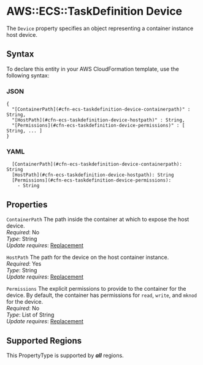 # AWS::ECS::TaskDefinition Device<a name="aws-properties-ecs-taskdefinition-device"></a>

The `Device` property specifies an object representing a container instance host device\.

## Syntax<a name="aws-properties-ecs-taskdefinition-device-syntax"></a>

To declare this entity in your AWS CloudFormation template, use the following syntax:

### JSON<a name="aws-properties-ecs-taskdefinition-device-syntax.json"></a>

```
{
  "[ContainerPath](#cfn-ecs-taskdefinition-device-containerpath)" : String,
  "[HostPath](#cfn-ecs-taskdefinition-device-hostpath)" : String,
  "[Permissions](#cfn-ecs-taskdefinition-device-permissions)" : [ String, ... ]
}
```

### YAML<a name="aws-properties-ecs-taskdefinition-device-syntax.yaml"></a>

```
  [ContainerPath](#cfn-ecs-taskdefinition-device-containerpath): String
  [HostPath](#cfn-ecs-taskdefinition-device-hostpath): String
  [Permissions](#cfn-ecs-taskdefinition-device-permissions): 
    - String
```

## Properties<a name="aws-properties-ecs-taskdefinition-device-properties"></a>

`ContainerPath`  <a name="cfn-ecs-taskdefinition-device-containerpath"></a>
The path inside the container at which to expose the host device\.  
*Required*: No  
*Type*: String  
*Update requires*: [Replacement](https://docs.aws.amazon.com/AWSCloudFormation/latest/UserGuide/using-cfn-updating-stacks-update-behaviors.html#update-replacement)

`HostPath`  <a name="cfn-ecs-taskdefinition-device-hostpath"></a>
The path for the device on the host container instance\.  
*Required*: Yes  
*Type*: String  
*Update requires*: [Replacement](https://docs.aws.amazon.com/AWSCloudFormation/latest/UserGuide/using-cfn-updating-stacks-update-behaviors.html#update-replacement)

`Permissions`  <a name="cfn-ecs-taskdefinition-device-permissions"></a>
The explicit permissions to provide to the container for the device\. By default, the container has permissions for `read`, `write`, and `mknod` for the device\.  
*Required*: No  
*Type*: List of String  
*Update requires*: [Replacement](https://docs.aws.amazon.com/AWSCloudFormation/latest/UserGuide/using-cfn-updating-stacks-update-behaviors.html#update-replacement)

## Supported Regions

This PropertyType is supported by ***all*** regions.